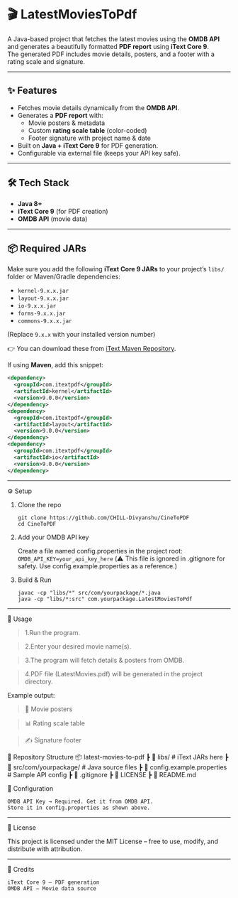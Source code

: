 # 🎬 LatestMoviesToPdf  

A Java-based project that fetches the latest movies using the **OMDB API** and generates a beautifully formatted **PDF report** using **iText Core 9**.  
The generated PDF includes movie details, posters, and a footer with a rating scale and signature.  

---

## ✨ Features  
- Fetches movie details dynamically from the **OMDB API**.  
- Generates a **PDF report** with:  
  - Movie posters & metadata  
  - Custom **rating scale table** (color-coded)  
  - Footer signature with project name & date  
- Built on **Java + iText Core 9** for PDF generation.  
- Configurable via external file (keeps your API key safe).  

---

## 🛠️ Tech Stack  
- **Java 8+**  
- **iText Core 9** (for PDF creation)  
- **OMDB API** (movie data)  

---

## 📦 Required JARs  

Make sure you add the following **iText Core 9 JARs** to your project’s `libs/` folder or Maven/Gradle dependencies:  

- `kernel-9.x.x.jar`  
- `layout-9.x.x.jar`  
- `io-9.x.x.jar`  
- `forms-9.x.x.jar`  
- `commons-9.x.x.jar`  

(Replace `9.x.x` with your installed version number)  

👉 You can download these from [iText Maven Repository](https://mvnrepository.com/artifact/com.itextpdf).  

If using **Maven**, add this snippet:  

```xml
<dependency>
  <groupId>com.itextpdf</groupId>
  <artifactId>kernel</artifactId>
  <version>9.0.0</version>
</dependency>
<dependency>
  <groupId>com.itextpdf</groupId>
  <artifactId>layout</artifactId>
  <version>9.0.0</version>
</dependency>
<dependency>
  <groupId>com.itextpdf</groupId>
  <artifactId>io</artifactId>
  <version>9.0.0</version>
</dependency>
```
---

⚙️ Setup
1. Clone the repo

    ```
    git clone https://github.com/CHILL-Divyanshu/CineToPDF
    cd CineToPDF
    ```

2. Add your OMDB API key

    Create a file named config.properties in the project root:
        ```OMDB_API_KEY=your_api_key_here```
    (⚠️ This file is ignored in .gitignore for safety. Use config.example.properties as a reference.)
3. Build & Run

    
    ```
    javac -cp "libs/*" src/com/yourpackage/*.java
    java -cp "libs/*:src" com.yourpackage.LatestMoviesToPdf
    ```
---
🚀 Usage

> 1.Run the program.

> 2.Enter your desired movie name(s).

> 3.The program will fetch details & posters from OMDB.

> 4.PDF file (LatestMovies.pdf) will be generated in the project directory.


Example output:

>   🎥 Movie posters

>   📊 Rating scale table

>   ✍ Signature footer

📁 Repository Structure
    📦 latest-movies-to-pdf
    ┣ 📂 libs/                # iText JARs here
    ┣ 📂 src/com/yourpackage/ # Java source files
    ┣ 📜 config.example.properties # Sample API config
    ┣ 📜 .gitignore
    ┣ 📜 LICENSE
    ┣ 📜 README.md

🔑 Configuration

    OMDB API Key → Required. Get it from OMDB API.
    Store it in config.properties as shown above.
---
📜 License

This project is licensed under the MIT License – free to use, modify, and distribute with attribution.

---
🙌 Credits

    iText Core 9 – PDF generation
    OMDB API – Movie data source
